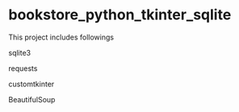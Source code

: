 # bookstore_python_tkinter_sqlite
This project includes followings

sqlite3

requests

customtkinter

BeautifulSoup
